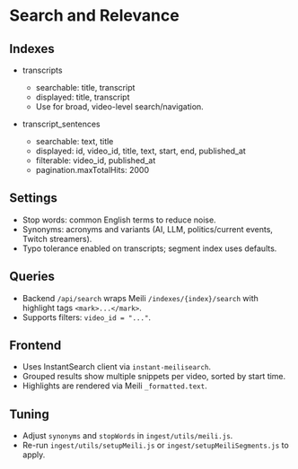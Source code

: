 # Search and Relevance

## Indexes

- transcripts

  - searchable: title, transcript
  - displayed: title, transcript
  - Use for broad, video-level search/navigation.

- transcript_sentences
  - searchable: text, title
  - displayed: id, video_id, title, text, start, end, published_at
  - filterable: video_id, published_at
  - pagination.maxTotalHits: 2000

## Settings

- Stop words: common English terms to reduce noise.
- Synonyms: acronyms and variants (AI, LLM, politics/current events, Twitch streamers).
- Typo tolerance enabled on transcripts; segment index uses defaults.

## Queries

- Backend `/api/search` wraps Meili `/indexes/{index}/search` with highlight tags `<mark>...</mark>`.
- Supports filters: `video_id = "..."`.

## Frontend

- Uses InstantSearch client via `instant-meilisearch`.
- Grouped results show multiple snippets per video, sorted by start time.
- Highlights are rendered via Meili `_formatted.text`.

## Tuning

- Adjust `synonyms` and `stopWords` in `ingest/utils/meili.js`.
- Re-run `ingest/utils/setupMeili.js` or `ingest/setupMeiliSegments.js` to apply.
